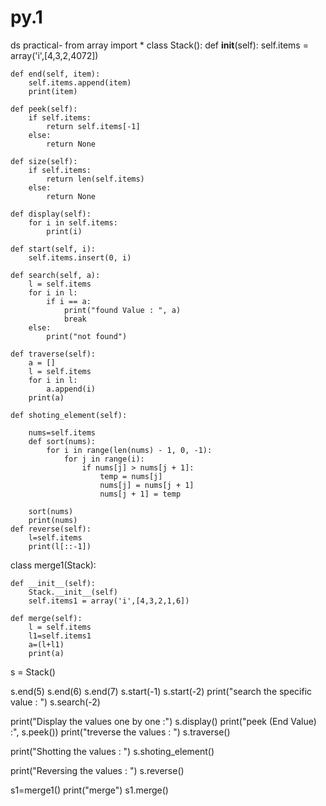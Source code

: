 # py.1
ds practical-
from array import *
class Stack():
    def __init__(self):
        self.items = array('i',[4,3,2,4072])

    def end(self, item):
        self.items.append(item)
        print(item)

    def peek(self):
        if self.items:
            return self.items[-1]
        else:
            return None

    def size(self):
        if self.items:
            return len(self.items)
        else:
            return None

    def display(self):
        for i in self.items:
            print(i)

    def start(self, i):
        self.items.insert(0, i)

    def search(self, a):
        l = self.items
        for i in l:
            if i == a:
                print("found Value : ", a)
                break
        else:
            print("not found")

    def traverse(self):
        a = []
        l = self.items
        for i in l:
            a.append(i)
        print(a)

    def shoting_element(self):
        
        nums=self.items
        def sort(nums):
            for i in range(len(nums) - 1, 0, -1):
                for j in range(i):
                    if nums[j] > nums[j + 1]:
                        temp = nums[j]
                        nums[j] = nums[j + 1]
                        nums[j + 1] = temp

        sort(nums)
        print(nums)
    def reverse(self):
        l=self.items
        print(l[::-1])

class merge1(Stack):
 
    def __init__(self):
        Stack.__init__(self)
        self.items1 = array('i',[4,3,2,1,6])

    def merge(self):
        l = self.items
        l1=self.items1
        a=(l+l1)
        print(a)

s = Stack()

s.end(5)
s.end(6)
s.end(7)
s.start(-1)
s.start(-2)
print("search the specific value : ")
s.search(-2)

print("Display the values one by one :")
s.display()
print("peek (End  Value) :", s.peek())
print("treverse the values : ")
s.traverse()


print("Shotting the values : ")
s.shoting_element()

print("Reversing  the values : ")
s.reverse()

s1=merge1()
print("merge")
s1.merge()
